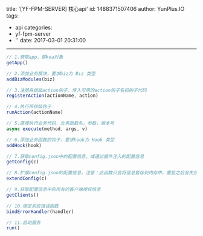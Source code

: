 title: '[YF-FPM-SERVER] 核心api'
id: 1488371507406
author: YunPlus.IO
tags:
  - api
categories:
  - yf-fpm-server
  - ''
date: 2017-03-01 20:31:00
---
```javascript
// 1.获取app，即koa对象
getApp()

// 2.添加业务模块，要求biz为 Biz 类型
addBizModules(biz)

// 3.注册系统级action钩子，传入可用的action钩子名和钩子代码
registerAction(actionName, action)

// 4.执行系统级钩子
runAction(actionName)

// 5.直接执行业务代码，业务函数名，参数，版本号
async execute(method, args, v)

// 6.添加业务函数的钩子，要求hook为 Hook 类型
addHook(hook)

// 7.获取config.json中的配置信息，或通过插件注入的配置信息
getConfig(c)

// 8.扩展config.json的配置信息，注意：此函数只会将信息暂存到内存中，重启之后会失效
extendConfig(c)

// 9.获取配置信息中的所有的客户端授权信息
getClients()

// 10.绑定系统错误函数
bindErrorHandler(handler)

// 11.启动服务
run()
```